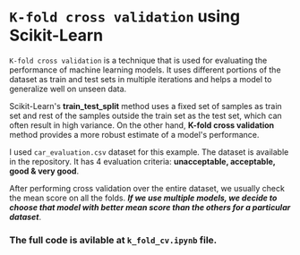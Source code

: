 # `K-fold cross validation` using Scikit-Learn

`K-fold cross validation` is a technique that is used for evaluating the performance of machine learning models. It uses different portions of the dataset as train and test sets in multiple iterations and helps a model to generalize well on unseen data.

Scikit-Learn's __train_test_split__ method uses a fixed set of samples as train set and rest of the samples outside the train set as the test set, which can often result in high variance. On the other hand, __K-fold cross validation__ method provides a more robust estimate of a model's performance.

I used `car_evaluation.csv` dataset for this example. The dataset is available in the repository. It has 4 evaluation criteria: __unacceptable, acceptable, good & very good__.

After performing cross validation over the entire dataset, we usually check the mean score on all the folds. _**If we use multiple models, we decide to choose that model with better mean score than the others for a particular dataset**_.

### The full code is avilable at `k_fold_cv.ipynb` file.
